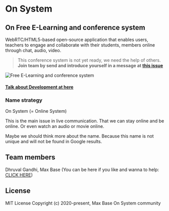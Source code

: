 # On System

## On Free E-Learning and conference system

WebRTC/HTML5-based open-source application that enables users, teachers to engage and collaborate with their students, members online through chat, audio, video.

> This conference system is not yet ready, we need the help of others.  **Join team by send and introduce yourself in a message at [this issue](https://github.com/On-System/On/issues/2)**

![Free E-Learning and conference system](https://user-images.githubusercontent.com/2658040/101387697-1024c700-38d4-11eb-885f-f8d7b4f467e9.png)

#### [Talk about Development at here](https://github.com/On-System/On/issues/1)

### Name strategy

On System (= Online System) 

This is the main issue in live communication. That we can stay online and be online. Or even watch an audio or movie online.

Maybe we should think more about the name.
Because this name is not unique and will not be found in Google results.

## Team members

Dhruval Gandhi, Max Base (You can be here if you like and wanna to help: [CLICK HERE](https://github.com/On-System/On/issues/2))

## License

MIT License Copyright (c) 2020-present, Max Base
On System community
